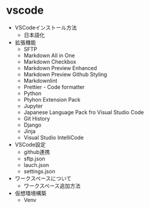 # vscode

* VSCodeインストール方法
  * 日本語化
* 拡張機能
  * SFTP
  * Markdown All in One
  * Markdown Checkbox
  * Markdown Preview Enhanced
  * Markdown Preview Github Styling
  * Markdownlint
  * Prettier - Code formatter
  * Python
  * Ptyhon Extension Pack
  * Jupyter
  * Japanese Language Pack fro Visual Studio Code
  * Git History
  * Django
  * Jinja
  * Visual Studio IntelliCode
* VSCode設定
  * github連携
  * sftp.json
  * lauch.json
  * settings.json
* ワークスペースについて
  * ワークスペース追加方法
* 仮想環境構築
  * Venv
